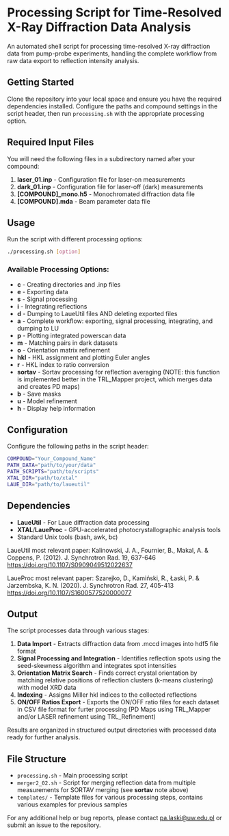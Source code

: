 # Processing Script for Time-Resolved X-Ray Diffraction Data Analysis

An automated shell script for processing time-resolved X-ray diffraction data from pump-probe experiments, handling the complete workflow from raw data export to reflection intensity analysis.

## Getting Started

Clone the repository into your local space and ensure you have the required dependencies installed. Configure the paths and compound settings in the script header, then run `processing.sh` with the appropriate processing option.

## Required Input Files

You will need the following files in a subdirectory named after your compound:

1. **laser_01.inp** - Configuration file for laser-on measurements
2. **dark_01.inp** - Configuration file for laser-off (dark) measurements
3. **[COMPOUND]_mono.h5** - Monochromated diffraction data file
4. **[COMPOUND].mda** - Beam parameter data file

## Usage

Run the script with different processing options:

```bash
./processing.sh [option]
```

### Available Processing Options:

- **c** - Creating directories and .inp files
- **e** - Exporting data
- **s** - Signal processing
- **i** - Integrating reflections
- **d** - Dumping to LaueUtil files AND deleting exported files
- **a** - Complete workflow: exporting, signal processing, integrating, and dumping to LU
- **p** - Plotting integrated powerscan data
- **m** - Matching pairs in dark datasets
- **o** - Orientation matrix refinement
- **hkl** - HKL assignment and plotting Euler angles
- **r** - HKL index to ratio conversion
- **sortav** - Sortav processing for reflection averaging (NOTE: this function is implemented better in the TRL_Mapper project, which merges data and creates PD maps)
- **b** - Save masks
- **u** - Model refinement
- **h** - Display help information

## Configuration

Configure the following paths in the script header:

```bash
COMPOUND="Your_Compound_Name"
PATH_DATA="path/to/your/data"
PATH_SCRIPTS="path/to/scripts"
XTAL_DIR="path/to/xtal"
LAUE_DIR="path/to/laueutil"
```

## Dependencies

- **LaueUtil** - For Laue diffraction data processing
- **XTAL**/**LaueProc** - GPU-accelerated photocrystallographic analysis tools
- Standard Unix tools (bash, awk, bc)

LaueUtil most relevant paper:
Kalinowski, J. A., Fournier, B., Makal, A. & Coppens, P. (2012). J. Synchrotron Rad. 19, 637-646
https://doi.org/10.1107/S0909049512022637

LaueProc most relevant paper:
Szarejko, D., Kamiński, R., Łaski, P. & Jarzembska, K. N. (2020). J. Synchrotron Rad. 27, 405-413
https://doi.org/10.1107/S1600577520000077

## Output

The script processes data through various stages:

1. **Data Import** - Extracts diffraction data from .mccd images into hdf5 file format
2. **Signal Processing and Integration** - Identifies reflection spots using the seed-skewness algorithm and integrates spot intensities
3. **Orientation Matrix Search** - Finds correct crystal orientation by matching relative positions of reflection clusters (k-means clustering) with model XRD data
4. **Indexing** - Assigns Miller hkl indices to the collected reflections
5. **ON/OFF Ratios Export** - Exports the ON/OFF ratio files for each dataset in CSV file format for furter processing (PD Maps using TRL_Mapper and/or LASER refinement using TRL_Refinement)

Results are organized in structured output directories with processed data ready for further analysis.

## File Structure

- `processing.sh` - Main processing script
- `merger2_02.sh` - Script for merging reflection data from multiple measurements for SORTAV merging (see **sortav** note above)
- `templates/` - Template files for various processing steps, contains various examples for previous samples


For any additional help or bug reports, please contact pa.laski@uw.edu.pl or submit an issue to the repository.
